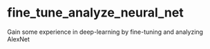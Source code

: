 # fine_tune_analyze_neural_net
Gain some experience in deep-learning by fine-tuning and analyzing AlexNet
